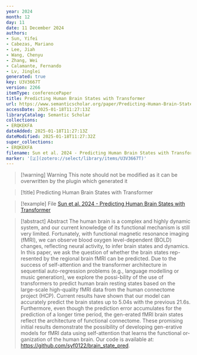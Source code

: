 ```yaml
---
year: 2024
month: 12
day: 11
date: 11 December 2024
authors:
- Sun, Yifei
- Cabezas, Mariano
- Lee, Jiah
- Wang, Chenyu
- Zhang, Wei
- Calamante, Fernando
- Lv, Jinglei
generated: true
key: U3V3667T
version: 2266
itemType: conferencePaper
title: Predicting Human Brain States with Transformer
url: https://www.semanticscholar.org/paper/Predicting-Human-Brain-States-with-Transformer-Sun-Cabezas/cdb93661391c29ed3aa48cfcf14bcd08624be51a
accessDate: 2025-01-18T11:27:13Z
libraryCatalog: Semantic Scholar
collections:
- ERQKEKFA
dateAdded: 2025-01-18T11:27:13Z
dateModified: 2025-01-18T11:27:32Z
super_collections:
- ERQKEKFA
filename: Sun et al. 2024 - Predicting Human Brain States with Transformer
marker: '[🇿](zotero://select/library/items/U3V3667T)'
---
```



 > 
 > \[!warning\] Warning
 > This note should not be modified as it can be overwritten by the plugin which generated it

 > 
 > \[!title\] Predicting Human Brain States with Transformer

 > 
 > \[!example\] File
 > [Sun et al. 2024 - Predicting Human Brain States with Transformer](Sun%20et%20al.%202024%20-%20Predicting%20Human%20Brain%20States%20with%20Transformer.pdf)

 > 
 > \[!abstract\] Abstract
 > The human brain is a complex and highly dynamic system, and our current knowledge of its functional mechanism is still very limited. Fortunately, with functional magnetic resonance imaging (fMRI), we can observe blood oxygen level-dependent (BOLD) changes, reflecting neural activity, to infer brain states and dynamics. In this paper, we ask the question of whether the brain states rep-resented by the regional brain fMRI can be predicted. Due to the success of self-attention and the transformer architecture in sequential auto-regression problems (e.g., language modelling or music generation), we explore the possi-bility of the use of transformers to predict human brain resting states based on the large-scale high-quality fMRI data from the human connectome project (HCP). Current results have shown that our model can accurately predict the brain states up to 5.04s with the previous 21.6s. Furthermore, even though the prediction error accumulates for the prediction of a longer time period, the gen-erated fMRI brain states reflect the architecture of functional connectome. These promising initial results demonstrate the possibility of developing gen-erative models for fMRI data using self-attention that learns the functional or-ganization of the human brain. Our code is available at: https://github.com/syf0122/brain_state_pred.
